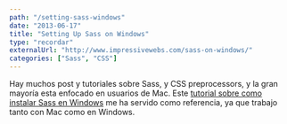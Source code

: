 ```yaml
---
path: "/setting-sass-windows"
date: "2013-06-17"
title: "Setting Up Sass on Windows"
type: "recordar"
externalUrl: "http://www.impressivewebs.com/sass-on-windows/"
categories: ["Sass", "CSS"]
---
```


Hay muchos post y tutoriales sobre Sass, y CSS preprocessors, y la gran mayoría esta enfocado en usuarios de Mac. Este [tutorial sobre como instalar Sass en Windows](http://www.impressivewebs.com/sass-on-windows/) me ha servido como referencia, ya que trabajo tanto con Mac como en Windows.
